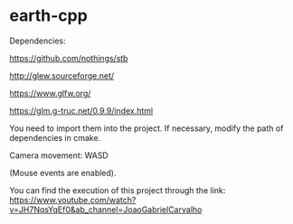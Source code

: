 # earth-cpp
Dependencies:

https://github.com/nothings/stb

http://glew.sourceforge.net/

https://www.glfw.org/

https://glm.g-truc.net/0.9.9/index.html

You need to import them into the project. If necessary, modify the path of dependencies in cmake.


Camera movement: WASD 

(Mouse events are enabled).

You can find the execution of this project through the link: https://www.youtube.com/watch?v=JH7NqsYqEf0&ab_channel=JoaoGabrielCarvalho
     
    

